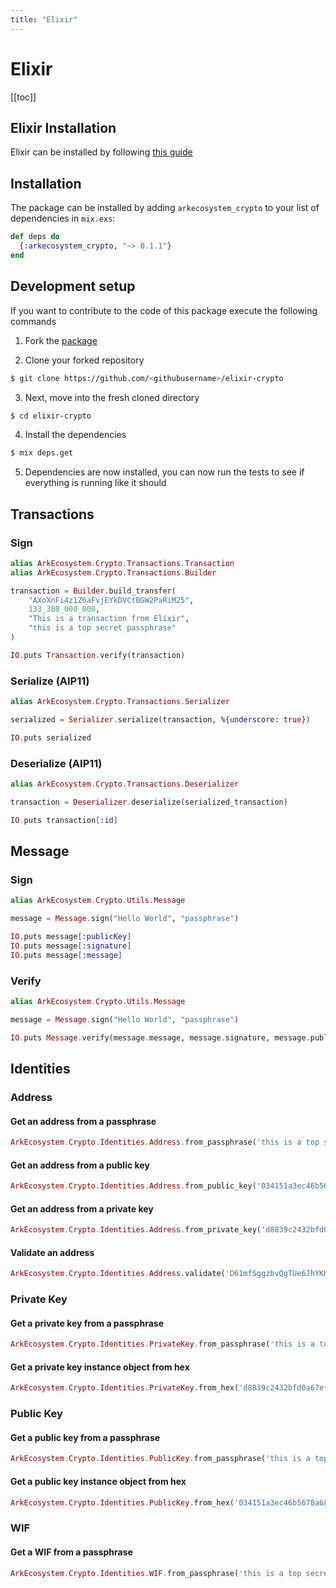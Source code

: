 ```yaml
---
title: "Elixir"
---
```


# Elixir

[[toc]]

## Elixir Installation

Elixir can be installed by following [this guide](https://elixir-lang.org/install.html)

## Installation

The package can be installed by adding `arkecosystem_crypto` to your list of dependencies in `mix.exs`:

```elixir
def deps do
  {:arkecosystem_crypto, "~> 0.1.1"}
end
```

## Development setup

If you want to contribute to the code of this package execute the following commands

1) Fork the [package](https://github.com/ArkEcosystem/elixir-crypto)

2) Clone your forked repository

```bash
$ git clone https://github.com/<githubusername>/elixir-crypto
```

3) Next, move into the fresh cloned directory

```bash
$ cd elixir-crypto
```

4) Install the dependencies

```bash
$ mix deps.get
```

5) Dependencies are now installed, you can now run the tests to see if everything is running like it should

## Transactions

### Sign

```elixir
alias ArkEcosystem.Crypto.Transactions.Transaction
alias ArkEcosystem.Crypto.Transactions.Builder

transaction = Builder.build_transfer(
    "AXoXnFi4z1Z6aFvjEYkDVCtBGW2PaRiM25",
    133_380_000_000,
    "This is a transaction from Elixir",
    "this is a top secret passphrase"
)

IO.puts Transaction.verify(transaction)
```

### Serialize (AIP11)

```elixir
alias ArkEcosystem.Crypto.Transactions.Serializer

serialized = Serializer.serialize(transaction, %{underscore: true})

IO.puts serialized
```

### Deserialize (AIP11)

```elixir
alias ArkEcosystem.Crypto.Transactions.Deserializer

transaction = Deserializer.deserialize(serialized_transaction)

IO.puts transaction[:id]
```

## Message

### Sign

```elixir
alias ArkEcosystem.Crypto.Utils.Message

message = Message.sign("Hello World", "passphrase")

IO.puts message[:publicKey]
IO.puts message[:signature]
IO.puts message[:message]
```

### Verify

```elixir
alias ArkEcosystem.Crypto.Utils.Message

message = Message.sign("Hello World", "passphrase")

IO.puts Message.verify(message.message, message.signature, message.publicKey)
```

## Identities

### Address

#### Get an address from a passphrase
```elixir
ArkEcosystem.Crypto.Identities.Address.from_passphrase('this is a top secret passphrase')
```

#### Get an address from a public key
```elixir
ArkEcosystem.Crypto.Identities.Address.from_public_key('034151a3ec46b5670a682b0a63394f863587d1bc97483b1b6c70eb58e7f0aed192')
```

#### Get an address from a private key
```elixir
ArkEcosystem.Crypto.Identities.Address.from_private_key('d8839c2432bfd0a67ef10a804ba991eabba19f154a3d707917681d45822a5712')
```

#### Validate an address
```elixir
ArkEcosystem.Crypto.Identities.Address.validate('D61mfSggzbvQgTUe6JhYKH2doHaqJ3Dyib')
```

### Private Key

#### Get a private key from a passphrase
```elixir
ArkEcosystem.Crypto.Identities.PrivateKey.from_passphrase('this is a top secret passphrase')
```

#### Get a private key instance object from hex
```elixir
ArkEcosystem.Crypto.Identities.PrivateKey.from_hex('d8839c2432bfd0a67ef10a804ba991eabba19f154a3d707917681d45822a5712')
```

### Public Key

#### Get a public key from a passphrase
```elixir
ArkEcosystem.Crypto.Identities.PublicKey.from_passphrase('this is a top secret passphrase')
```

#### Get a public key instance object from hex
```elixir
ArkEcosystem.Crypto.Identities.PublicKey.from_hex('034151a3ec46b5670a682b0a63394f863587d1bc97483b1b6c70eb58e7f0aed192')
```

### WIF

#### Get a WIF from a passphrase
```elixir
ArkEcosystem.Crypto.Identities.WIF.from_passphrase('this is a top secret passphrase')
```
